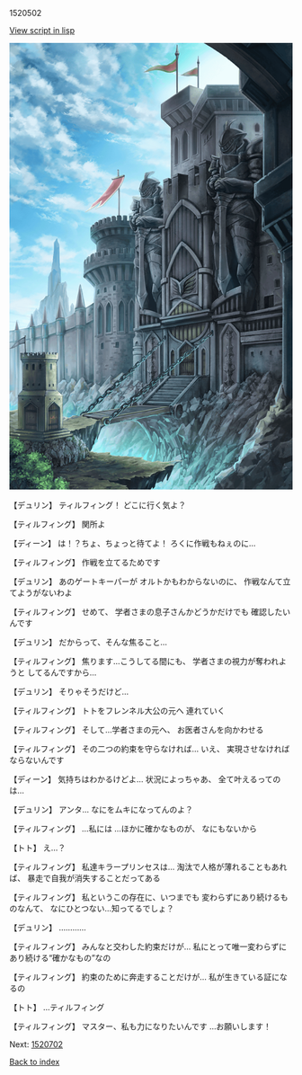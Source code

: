 1520502

[View script in lisp](../scripts/1520502.txt)

![005_Checkpoint.png](../images/backgrounds/005_Checkpoint.png)

【デュリン】
ティルフィング！
どこに行く気よ？

【ティルフィング】
関所よ

【ディーン】
は！？ちょ、ちょっと待てよ！
ろくに作戦もねぇのに…

【ティルフィング】
作戦を立てるためです

【デュリン】
あのゲートキーパーが
オルトかもわからないのに、
作戦なんて立てようがないわよ

【ティルフィング】
せめて、
学者さまの息子さんかどうかだけでも
確認したいんです

【デュリン】
だからって、そんな焦ること…

【ティルフィング】
焦ります…こうしてる間にも、
学者さまの視力が奪われようと
してるんですから…

【デュリン】
そりゃそうだけど…

【ティルフィング】
トトをフレンネル大公の元へ
連れていく

【ティルフィング】
そして…学者さまの元へ、
お医者さんを向かわせる

【ティルフィング】
その二つの約束を守らなければ…
いえ、
実現させなければならないんです

【ディーン】
気持ちはわかるけどよ…
状況によっちゃあ、
全て叶えるってのは…

【デュリン】
アンタ…
なにをムキになってんのよ？

【ティルフィング】
…私には
…ほかに確かなものが、
なにもないから

【トト】
え…？

【ティルフィング】
私達キラープリンセスは…
淘汰で人格が薄れることもあれば、
暴走で自我が消失することだってある

【ティルフィング】
私というこの存在に、いつまでも
変わらずにあり続けるものなんて、
なにひとつない…知ってるでしょ？

【デュリン】
…………

【ティルフィング】
みんなと交わした約束だけが…
私にとって唯一変わらずに
あり続ける“確かなもの”なの

【ティルフィング】
約束のために奔走することだけが…
私が生きている証になるの

【トト】
…ティルフィング

【ティルフィング】
マスター、私も力になりたいんです
…お願いします！

Next: [1520702](1520702.md)

[Back to index](index.md)
